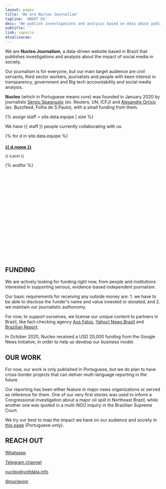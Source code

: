 ```yaml
---
layout: pages
title: 'We are Nucleo Journalism'
tagline: 'ABOUT US'
desc: 'We publish investigations and analysis based on data about public spending, social media and human rights'
subtitle: ''
link: impacto
atualizacao:
---
```


We are **Nucleo Journalism**, a data-driven website based in Brazil that publishes investigations and analysis about the impact of social media in society.

Our journalism is for everyone, but our main target audience are civil servants, third sector workers, journalists and people with keen interest in transparency, government and Big tech accountability and social media analysis.

**Nucleo** (which in Portuguese means _core_) was founded in January 2020 by journalists [Sérgio Spagnuolo](https://twitter.com/sergiospagnuolo) (ex. Reuters, UN, ICFJ) and [Alexandre Orrico](https://twitter.com/alexorrico) (ex. Buzzfeed, Folha de S.Paulo), with a small funding from them.

{% assign staff = site.data.equipe | size %}

We have {{ staff }} people currently collaborating with us.

<div style="margin-bottom: 220px;">

{% for d in site.data.equipe %}


<div class="col-md-6 col-lg-6" style="margin-bottom:5px;">

<h4 style="margin-bottom:0;"><a href="{{ site.baseurl }}/equipe/{{ d.twitter }}">{{ d.nome }}</a></h4>

<small>{{ d.post }}</small>

</div>

{% endfor %}

</div>

<br><br><br><br>

## FUNDING

We are actively looking for funding right now, from people and institutions interested in supporting serious, evidence-based independent journalism.

Our basic requirements for receiving any outside money are: 1. we have to be able to disclose the funder's name and value invested or donated, and 2. we maintain our journalistic authonomy.

For now, to support ourselves, we license our unique content to partners in Brazil, like fact-checking agency [Aos Fatos](www.aosfatos.org), [Yahoo! News Brazil](https://br.noticias.yahoo.com/) and [Brazilian Report](https://brazilian.report/).

In October 2020, Nucleo received a USD 20,000 funding from the Google News Initiative, in order to help us develop our business model.

## OUR WORK

For now, our work is only published in Portuguese, but we do plan to have cross-border projects that can deliver multi-language reporting in the future.

Our reporting has been either feature in major news organizations or served as reference for them. One of our very first stories was used to inform a Congressional investigation about a major oil spill in Northeast Brazil, while another one was quoted in a multi-NGO inquiry in the Brazilian Supreme Court.

We try our best to map the impact we have on our audience and society in [this page](impacto) (Portuguese-only).


## REACH OUT

<i class="fab fa-whatsapp fa-lg"></i> [Whatsapp](https://wa.me/5511934441844)

<i class="fab fa-telegram fa-lg"></i> [Telegram channel](https://t.me/nucleojor )

<i class="far fa-envelope fa-lg"></i> [nucleo@voltdata.info](mailto:nucleo@voltdata.info)

<i class="fab fa-twitter fa-lg"></i> [@nucleojor](https://twitter.com/nucleojor)




<br>
<br>

